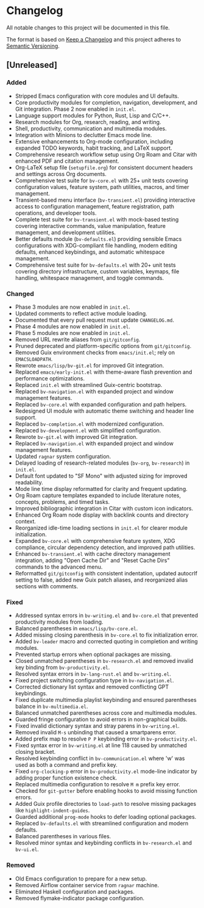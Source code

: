 # Changelog

All notable changes to this project will be documented in this file.

The format is based on [Keep a Changelog](https://keepachangelog.com/en/1.0.0/)
and this project adheres to [Semantic Versioning](https://semver.org/).

## [Unreleased]
### Added
- Stripped Emacs configuration with core modules and UI defaults.
- Core productivity modules for completion, navigation, development,
  and Git integration. Phase 2 now enabled in `init.el`.
- Language support modules for Python, Rust, Lisp and C/C++.
- Research modules for Org, research, reading, and writing.
- Shell, productivity, communication and multimedia modules.
- Integration with Minions to declutter Emacs mode line.
- Extensive enhancements to Org-mode configuration, including expanded TODO keywords, habit tracking, and LaTeX support.
- Comprehensive research workflow setup using Org Roam and Citar with enhanced PDF and citation management.
- Org-LaTeX setup file (`setupfile.org`) for consistent document headers and settings across Org documents.
- Comprehensive test suite for `bv-core.el` with 25+ unit tests covering configuration values, feature system, path utilities, macros, and timer management.
- Transient-based menu interface (`bv-transient.el`) providing interactive access to configuration management, feature registration, path operations, and developer tools.
- Complete test suite for `bv-transient.el` with mock-based testing covering interactive commands, value manipulation, feature management, and development utilities.
- Better defaults module (`bv-defaults.el`) providing sensible Emacs configurations with XDG-compliant file handling, modern editing defaults, enhanced keybindings, and automatic whitespace management.
- Comprehensive test suite for `bv-defaults.el` with 20+ unit tests covering directory infrastructure, custom variables, keymaps, file handling, whitespace management, and toggle commands.
### Changed
- Phase 3 modules are now enabled in `init.el`.
- Updated comments to reflect active module loading.
- Documented that every pull request must update `CHANGELOG.md`.
- Phase 4 modules are now enabled in `init.el`.
- Phase 5 modules are now enabled in `init.el`.
- Removed URL rewrite aliases from `git/gitconfig`.
- Pruned deprecated and platform-specific options from `git/gitconfig`.
- Removed Guix environment checks from `emacs/init.el`; rely on `EMACSLOADPATH`.
- Rewrote `emacs/lisp/bv-git.el` for improved Git integration.
- Replaced `emacs/early-init.el` with theme-aware flash prevention and
  performance optimizations.
- Replaced `init.el` with streamlined Guix-centric bootstrap.
- Replaced `bv-navigation.el` with expanded project and window management features.
- Replaced `bv-core.el` with expanded configuration and path helpers.
- Redesigned UI module with automatic theme switching and header line support.
- Replaced `bv-completion.el` with modernized configuration.
- Replaced `bv-development.el` with simplified configuration.
- Rewrote `bv-git.el` with improved Git integration.
- Replaced `bv-navigation.el` with expanded project and window management features.
- Updated `ragnar` system configuration.
- Delayed loading of research-related modules (`bv-org`, `bv-research`) in `init.el`.
- Default font updated to "SF Mono" with adjusted sizing for improved readability.
- Mode line time display reformatted for clarity and frequent updating.
- Org Roam capture templates expanded to include literature notes, concepts, problems, and timed tasks.
- Improved bibliographic integration in Citar with custom icon indicators.
- Enhanced Org Roam node display with backlink counts and directory context.
- Reorganized idle-time loading sections in `init.el` for clearer module initialization.
- Expanded `bv-core.el` with comprehensive feature system, XDG compliance, circular dependency detection, and improved path utilities.
- Enhanced `bv-transient.el` with cache directory management integration, adding "Open Cache Dir" and "Reset Cache Dirs" commands to the advanced menu.
- Reformatted `git/gitconfig` with consistent indentation, updated autocrlf setting to false, added new Guix patch aliases, and reorganized alias sections with comments.
### Fixed
- Addressed syntax errors in `bv-writing.el` and `bv-core.el` that
  prevented productivity modules from loading.
- Balanced parentheses in `emacs/lisp/bv-core.el`.
- Added missing closing parenthesis in `bv-core.el` to fix initialization error.
- Added `bv-leader` macro and corrected quoting in completion and writing modules.
- Prevented startup errors when optional packages are missing.
- Closed unmatched parentheses in `bv-research.el` and removed invalid key binding from `bv-productivity.el`.
- Resolved syntax errors in `bv-lang-rust.el` and `bv-writing.el`.
- Fixed project switching configuration type in `bv-navigation.el`.
- Corrected dictionary list syntax and removed conflicting GPT keybindings.
- Fixed duplicate multimedia playlist keybinding and ensured parentheses
  balance in `bv-multimedia.el`.
- Balanced unmatched parentheses across core and multimedia modules.
- Guarded fringe configuration to avoid errors in non-graphical builds.
- Fixed invalid dictionary syntax and stray parens in `bv-writing.el`.
- Removed invalid `M-s` unbinding that caused a smartparens error.
- Added prefix map to resolve `P P` keybinding error in `bv-productivity.el`.
- Fixed syntax error in `bv-writing.el` at line 118 caused by unmatched closing bracket.
- Resolved keybinding conflict in `bv-communication.el` where 'w' was used as both a command and prefix key.
- Fixed `org-clocking-p` error in `bv-productivity.el` mode-line indicator by adding proper function existence check.
- Replaced multimedia configuration to resolve `M m` prefix key error.
- Checked for `git-gutter` before enabling hooks to avoid missing function errors.
- Added Guix profile directories to `load-path` to resolve missing packages like
  `highlight-indent-guides`.
- Guarded additional `prog-mode` hooks to defer loading optional packages.
- Replaced `bv-defaults.el` with streamlined configuration and modern defaults.
- Balanced parentheses in various files.
- Resolved minor syntax and keybinding conflicts in `bv-research.el` and `bv-ui.el`.
### Removed
- Old Emacs configuration to prepare for a new setup.
- Removed Airflow container service from `ragnar` machine.
- Eliminated Haskell configuration and packages.
- Removed flymake-indicator package configuration.
